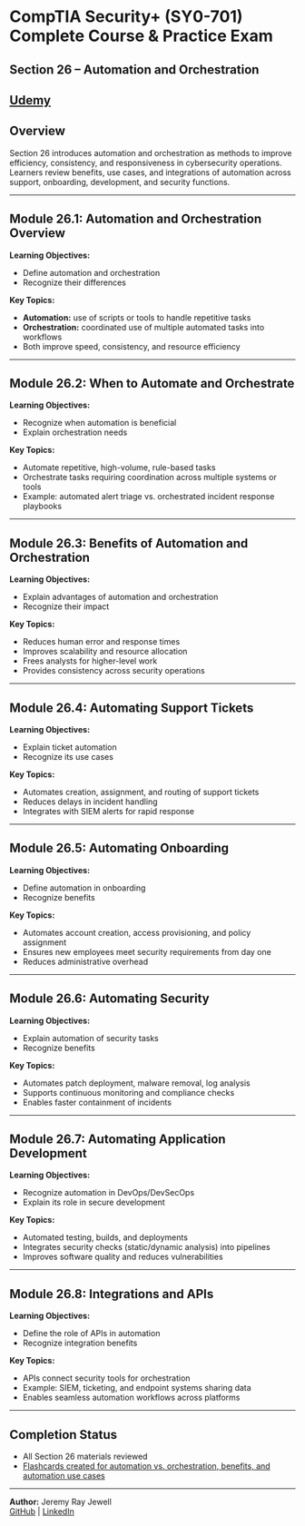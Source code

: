 # CompTIA Security+ (SY0-701) Complete Course & Practice Exam  
## Section 26 – Automation and Orchestration  

[Udemy](https://www.udemy.com/course/securityplus/)  
---

## Overview  
Section 26 introduces automation and orchestration as methods to improve efficiency, consistency, and responsiveness in cybersecurity operations. Learners review benefits, use cases, and integrations of automation across support, onboarding, development, and security functions.  

---

## Module 26.1: Automation and Orchestration Overview  
**Learning Objectives:**  
- Define automation and orchestration  
- Recognize their differences  

**Key Topics:**  
- **Automation:** use of scripts or tools to handle repetitive tasks  
- **Orchestration:** coordinated use of multiple automated tasks into workflows  
- Both improve speed, consistency, and resource efficiency  

---

## Module 26.2: When to Automate and Orchestrate  
**Learning Objectives:**  
- Recognize when automation is beneficial  
- Explain orchestration needs  

**Key Topics:**  
- Automate repetitive, high-volume, rule-based tasks  
- Orchestrate tasks requiring coordination across multiple systems or tools  
- Example: automated alert triage vs. orchestrated incident response playbooks  

---

## Module 26.3: Benefits of Automation and Orchestration  
**Learning Objectives:**  
- Explain advantages of automation and orchestration  
- Recognize their impact  

**Key Topics:**  
- Reduces human error and response times  
- Improves scalability and resource allocation  
- Frees analysts for higher-level work  
- Provides consistency across security operations  

---

## Module 26.4: Automating Support Tickets  
**Learning Objectives:**  
- Explain ticket automation  
- Recognize its use cases  

**Key Topics:**  
- Automates creation, assignment, and routing of support tickets  
- Reduces delays in incident handling  
- Integrates with SIEM alerts for rapid response  

---

## Module 26.5: Automating Onboarding  
**Learning Objectives:**  
- Define automation in onboarding  
- Recognize benefits  

**Key Topics:**  
- Automates account creation, access provisioning, and policy assignment  
- Ensures new employees meet security requirements from day one  
- Reduces administrative overhead  

---

## Module 26.6: Automating Security  
**Learning Objectives:**  
- Explain automation of security tasks  
- Recognize benefits  

**Key Topics:**  
- Automates patch deployment, malware removal, log analysis  
- Supports continuous monitoring and compliance checks  
- Enables faster containment of incidents  

---

## Module 26.7: Automating Application Development  
**Learning Objectives:**  
- Recognize automation in DevOps/DevSecOps  
- Explain its role in secure development  

**Key Topics:**  
- Automated testing, builds, and deployments  
- Integrates security checks (static/dynamic analysis) into pipelines  
- Improves software quality and reduces vulnerabilities  

---

## Module 26.8: Integrations and APIs  
**Learning Objectives:**  
- Define the role of APIs in automation  
- Recognize integration benefits  

**Key Topics:**  
- APIs connect security tools for orchestration  
- Example: SIEM, ticketing, and endpoint systems sharing data  
- Enables seamless automation workflows across platforms  

---

## Completion Status  
- All Section 26 materials reviewed  
- [Flashcards created for automation vs. orchestration, benefits, and automation use cases](https://jeremyrayjewell.neocities.org/security-plus-dion#deck=26)  

---

**Author:** Jeremy Ray Jewell  
[GitHub](https://github.com/jeremyrayjewell) | [LinkedIn](https://www.linkedin.com/in/jeremyrayjewell)  
